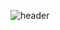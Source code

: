 ![header](https://capsule-render.vercel.app/api?type=venom&color=auto&height=300&section=header&text=Hello,%20I'm%20Yoonseok&fontSize=50&fontColor=202082)

